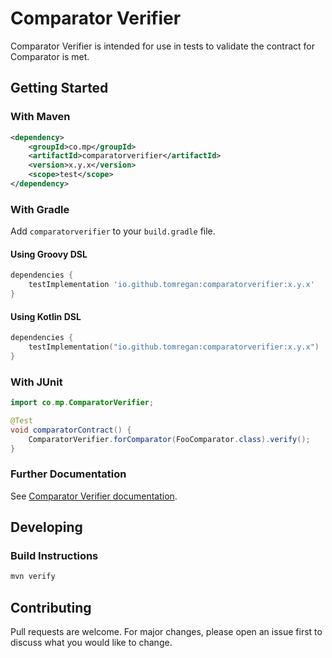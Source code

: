 # Comparator Verifier

Comparator Verifier is intended for use in tests to validate the contract for Comparator is met.

## Getting Started

### With Maven

```xml
<dependency>
    <groupId>co.mp</groupId>
    <artifactId>comparatorverifier</artifactId>
    <version>x.y.x</version>
    <scope>test</scope>
</dependency>
```

### With Gradle

Add `comparatorverifier` to your `build.gradle` file.

#### Using Groovy DSL

```gradle
dependencies {
    testImplementation 'io.github.tomregan:comparatorverifier:x.y.x'
}
```

#### Using Kotlin DSL

```kotlin
dependencies {
    testImplementation("io.github.tomregan:comparatorverifier:x.y.x")
}
``` 

### With JUnit

```java
import co.mp.ComparatorVerifier;

@Test
void comparatorContract() {
    ComparatorVerifier.forComparator(FooComparator.class).verify();
}
```

### Further Documentation

See [Comparator Verifier documentation](https://tomregan.github.io/comparatorverifier/).

## Developing

### Build Instructions

```bash
mvn verify
```

## Contributing

Pull requests are welcome. For major changes, please open an issue first
to discuss what you would like to change.
